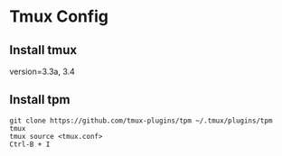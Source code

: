 # Tmux Config

## Install tmux
version=3.3a, 3.4

## Install tpm

```
git clone https://github.com/tmux-plugins/tpm ~/.tmux/plugins/tpm
tmux
tmux source <tmux.conf>
Ctrl-B + I
```
